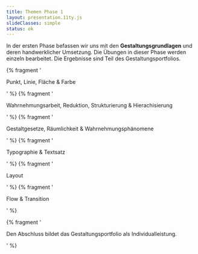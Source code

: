 ```yaml
---
title: Themen Phase 1
layout: presentation.11ty.js
slideClasses: simple
status: ok
---
```


In der ersten Phase befassen wir uns mit den **Gestaltungsgrundlagen** und deren handwerklicher Umsetzung. Die Übungen in dieser Phase werden einzeln bearbeitet. Die Ergebnisse sind Teil des Gestaltungsportfolios.
 
{% fragment '<p class="list">Punkt, Linie, Fläche & Farbe</p>' %}
{% fragment '<p class="list">Wahrnehmungsarbeit, Reduktion, Strukturierung & Hierachisierung</p>' %}
{% fragment '<p class="list">Gestaltgesetze, Räumlichkeit & Wahrnehmungsphänomene</p>' %}
{% fragment '<p class="list">Typographie & Textsatz</p>' %}
{% fragment '<p class="list">Layout</p>' %}
{% fragment '<p class="list">Flow & Transition</p>' %}

{% fragment '<p class="has-gap">Den Abschluss bildet das Gestaltungsportfolio als Individualleistung.</p>' %}